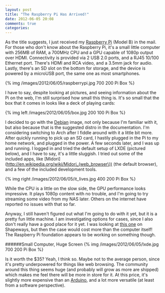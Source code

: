 ```yaml
---
layout: post
title: "The Raspberry Pi Has Arrived!"
date: 2012-06-05 20:08
comments: true
categories: 
---
```


As the title suggests, I just received my [Raspberry Pi](www.raspberrypi.org) (Model B) in the mail. For those who don't know about the Raspberry Pi, it's a small little computer with 256MB of RAM, a 700MHz CPU and a GPU capable of 1080p output over HDMI. Connectivity is provided via 2 USB 2.0 ports, and a RJ45 10/100 Ethernet port. There's HDMI and RCA video, and a 3.5mm jack for audio. Lastly, there's an SD slot on the bottom for storage, and the device is powered by a microUSB port, the same one as most smartphones. 

{% img /images/2012/06/05/raspberrypi.jpg 700 200 Pi Box %}

I have to say, despite looking at pictures, and seeing information about the Pi on the web, I'm still surprised how small this thing is. It's so small that the box that it comes in looks like a deck of playing cards:

{% img left /images/2012/06/05/box.jpg 200 100 Pi Box %}

I decided to go with the [Debian](http://www.debian.org/) image, not only because I'm familiar with it, but also because that is the suggested distro in the documentation. I'm considering switching to Arch after I fiddle around with it a little bit more.  After quickly running to pick up an SD card, I hastily plugged in the Pi to my home network, and plugged in the power. A few seconds later, and I was up and running. I logged in and tried the default setup of LXDE (pictured below), and I have to say, it's a little sluggish. I tried out some of the included apps, like [Midori](http://en.wikipedia.org/wiki/Midori_(web_browser\)) (the default browser), and a few of the included development tools. 

{% img right /images/2012/06/05/it_lives.jpg 400 200 Pi Box %}

While the CPU is a little on the slow side, the GPU performance looks impressive. It plays 1080p content with no trouble, and I'm going to try streaming some video from my NAS later. Others on the internet have reported no issues with that so far.

Anyway, I still haven't figured out what I'm going to do with it yet, but it is a pretty fun little machine. I am investigating options for cases, since I also don't really have a good place for it yet. I was looking at [this one](http://www.shapeways.com/model/486999/) on Shapeways, but then the case would cost more than the computer itself! The Raspberry Pi foundation appears to be working on something though. 

######Small Computer, Huge Screen
{% img /images/2012/06/05/lxde.jpg 700 200 Pi Box %}
  
Is it worth the $35? Yeah, I think so. Maybe not to the average person, since it's pretty underpowered for things like web browsing. The community around this thing seems huge (and probably will grow as more are shipped) which makes me feel there will be more in store for it. At this price, it's slightly more expensive than an [Arduino](http://www.arduino.cc/), and a lot more versatile (at least from a software perspective). 
